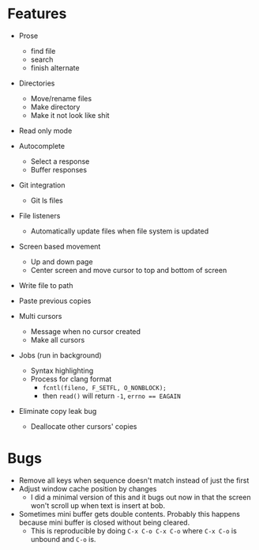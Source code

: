 # Features
* Prose
  - find file
  - search
  - finish alternate

* Directories
  - Move/rename files
  - Make directory
  - Make it not look like shit

* Read only mode

* Autocomplete
  - Select a response
  - Buffer responses

* Git integration
  - Git ls files

* File listeners
  - Automatically update files when file system is updated

* Screen based movement
  - Up and down page
  - Center screen and move cursor to top and bottom of screen

* Write file to path
* Paste previous copies

* Multi cursors
  - Message when no cursor created
  - Make all cursors

* Jobs (run in background)
  - Syntax highlighting
  - Process for clang format
    + `fcntl(fileno, F_SETFL, O_NONBLOCK);`
    + then `read()` will return `-1`, `errno == EAGAIN`

* Eliminate copy leak bug
  - Deallocate other cursors' copies

# Bugs
* Remove all keys when sequence doesn't match instead of just the first
* Adjust window cache position by changes
  - I did a minimal version of this and it bugs out now in that the screen won't scroll up when text is insert at bob.
* Sometimes mini buffer gets double contents.  Probably this happens because mini buffer is closed without being cleared.
  - This is reproducible by doing `C-x C-o C-x C-o` where `C-x C-o` is unbound and `C-o` is.
